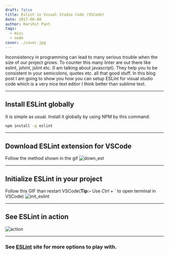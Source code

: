 ```yaml
---
draft: false
title: Eslint in Visual Studio Code (VSCode)
date: 2017-06-08
author: Harshit Pant
tags:
  - misc
  - node
cover: ./cover.jpg
---
```


Inconsistency in programming can lead to many serious trouble when the size of our project grows. To counter this many linter are out there like eslint, jshint, jslint etc. (I am talking about javascript). They help you to be consistent in your semicolons, quotes etc. all that good stuff. In this blog post I am going to show you how you can setup ESLint for visual studio code which is a very nice text editor I think better than sublime text.

---

## Install ESLint globally

It is simple as usual. Install it globally by using NPM by this command:

```bash
npm install -g eslint
```

---

## Download ESLint extension for VSCode

Follow the method shown in the gif
![down_ext](/gif1.gif)

---

## Initialize ESLint in your project

Follow this GIF than restart VSCode(**Tip:-** Use _Ctrl + `_ to open terminal in VSCode)
![init_eslint](/gif2.gif)

---

## See ESLint in action

![action](/gif3.gif)

---

### See [ESLint](http://eslint.org) site for more options to play with.
